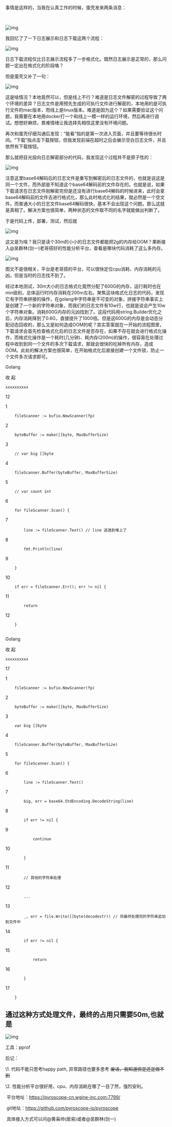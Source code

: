 事情是这样的，当我在认真工作的时候，蛋壳发来两条消息：

​	

![img](https://airtake-private-data-1254153901.cos.ap-shanghai.myqcloud.com/smart/pontos/1639623865113c904a66b.png?sign=q-sign-algorithm%3Dsha1%26q-ak%3DAKIDopcCYgw0qRoyV5qfKjvg2pPkqESnb5zI%26q-sign-time%3D1648713804%3B1648717404%26q-key-time%3D1648713804%3B1648717404%26q-header-list%3Dhost%26q-url-param-list%3D%26q-signature%3D0ffe3cd833ad1faee7684b00d5910453a0c9af72)









我回忆了了一下日志展示和日志下载这两个流程：



![img](https://airtake-private-data-1254153901.cos.ap-shanghai.myqcloud.com/smart/pontos/1639623745de726581d1a.png?sign=q-sign-algorithm%3Dsha1%26q-ak%3DAKIDopcCYgw0qRoyV5qfKjvg2pPkqESnb5zI%26q-sign-time%3D1648713804%3B1648717404%26q-key-time%3D1648713804%3B1648717404%26q-header-list%3Dhost%26q-url-param-list%3D%26q-signature%3D639fc4641d7a63ecd65648893ab33dd302be5854)







日志下载流程仅比日志展示流程多了一步格式化。既然日志展示是正常的，那么问题一定出在格式化的阶段咯？

但是蛋壳又补了一句：



![img](https://airtake-private-data-1254153901.cos.ap-shanghai.myqcloud.com/smart/pontos/1639623894957d666f475.png?sign=q-sign-algorithm%3Dsha1%26q-ak%3DAKIDopcCYgw0qRoyV5qfKjvg2pPkqESnb5zI%26q-sign-time%3D1648713804%3B1648717404%26q-key-time%3D1648713804%3B1648717404%26q-header-list%3Dhost%26q-url-param-list%3D%26q-signature%3Da1f78217ee453013a561fd281c05475194024d1d)







这是啥情况？本地竟然可以，但是线上不行？难道是日志文件解密的过程导致了两个环境的差异？日志文件是用预先生成的可执行文件进行解密的，本地用的是可执行文件的mac版本，而线上是linux版本。难道是因为这个？如果需要验证这个问题，我需要在本地用docker打一个和线上一模一样的运行环境，然后再进行调试。想想好麻烦，畏难情绪让我选择先相信这里没有环境问题。

再次和蛋壳仔细沟通后发现：“能看”指的是第一次进入页面，并且要等待很长时间。“下载”指点击下载按钮，但我发现前端在超时之后会展示空白日志文件，并且依然有下载按钮。

那么就把目光投向日志解密部分的代码，我发现这个过程并不是原子性的：



![img](https://airtake-private-data-1254153901.cos.ap-shanghai.myqcloud.com/smart/pontos/163962515473ba10fb0d8.png?sign=q-sign-algorithm%3Dsha1%26q-ak%3DAKIDopcCYgw0qRoyV5qfKjvg2pPkqESnb5zI%26q-sign-time%3D1648713804%3B1648717404%26q-key-time%3D1648713804%3B1648717404%26q-header-list%3Dhost%26q-url-param-list%3D%26q-signature%3D2c17db31673c7f9bda740d53a7e47153aa0152ba)







注意这里base64解码后的日志文件是重写到解密后的日志文件的，也就是说这是同一个文件，而外部是不知道这个base64解码前的文件存在的。也就是说，如果下载请求在日志文件刚解密完但是还没有进行base64解码的时候进来，此时会拿base64解码前的文件去进行格式化，那么此时格式化的结果，就必然是一个空文件。而普通大小的日志文件base64解码很快，基本不会出现这个问题。那么这就是真相了。解决方案也很简单，两种状态的文件取不同的名字就能做出判断了。

于是代码上传，部署，测试，然后就



![img](https://airtake-private-data-1254153901.cos.ap-shanghai.myqcloud.com/smart/pontos/1639625627cc34f64d25a.png?sign=q-sign-algorithm%3Dsha1%26q-ak%3DAKIDopcCYgw0qRoyV5qfKjvg2pPkqESnb5zI%26q-sign-time%3D1648713804%3B1648717404%26q-key-time%3D1648713804%3B1648717404%26q-header-list%3Dhost%26q-url-param-list%3D%26q-signature%3Da14c4a0eebe8781de9ad877e4dff4f14acd8fdd5)







这又是为啥？我只是读个30m的小小的日志文件都能把2g的内存给OOM？果断接入@吴群林(剑一)老哥搭好的性能分析平台，查看是哪块代码消耗了这么多内存。



![img](https://airtake-private-data-1254153901.cos.ap-shanghai.myqcloud.com/smart/pontos/1639626277c999115118f.png?sign=q-sign-algorithm%3Dsha1%26q-ak%3DAKIDopcCYgw0qRoyV5qfKjvg2pPkqESnb5zI%26q-sign-time%3D1648713804%3B1648717404%26q-key-time%3D1648713804%3B1648717404%26q-header-list%3Dhost%26q-url-param-list%3D%26q-signature%3D43f98d454cffbab2c829c490802a909615aac748)







图文不是很相关，平台是老哥搭的平台，可以很快定位cpu消耗、内存消耗的元凶，但是当时的日志找不到了。



经过本地测试，30m大小的日志格式化竟然分配了600G的内存，运行耗时也在min级别，总体运行时内存消耗在200m左右。聚焦这块格式化日志的代码，发现它有字符串拼接的操作，在golang中字符串是不可变的对象，拼接字符串事实上是创建了一个新的字符串对象，而我们的日志文件有10w行，也就是说会产生10w个字符串对象。消耗600G内存的元凶找到了。这段代码用string.Builder优化之后，内存消耗降到了0.6G，直接提升了1000倍。但是这600G的内存是会动态分配动态回收的，那么又是如何造成OOM的呢？其实答案就在一开始的流程图里，下载请求会首先检查格式化后的日志文件是否存在，如果不存在就会进行格式化操作，而格式化操作是一个耗时(几分钟)、耗内存(200m)的操作，很容易在处理过程中收到到同一个文件的多次下载请求，那就会很快的吃掉所有内存，造成OOM。此处的解决方案也很简单，在开始格式化后直接创建一个文件锁，防止一个文件多次请求即可。







Golang



收 起

```
xxxxxxxxxx
```

12

 

1

```
    fileScanner := bufio.NewScanner(fp)
```

2

```
    byteBuffer := make([]byte, MaxBufferSize)
```

3

```
    // var big []byte
```

4

```
    fileScanner.Buffer(byteBuffer, MaxBufferSize)
```

5

```
    // var count int
```

6

```
    for fileScanner.Scan() {
```

7

```
        line := fileScanner.Text() // line 逃逸到堆上了
```

8

```
        fmt.Println(line)
```

9

```
    }
```

10

```
    if err = fileScanner.Err(); err != nil {
```

11

```
        return
```

12

```
    }
```



## 





Golang



收 起

```
xxxxxxxxxx
```

17

 

1

```
    fileScanner := bufio.NewScanner(fp)
```

2

```
    byteBuffer := make([]byte, MaxBufferSize)
```

3

```
    var big []byte
```

4

```
    fileScanner.Buffer(byteBuffer, MaxBufferSize)
```

5

```
    for fileScanner.Scan() {
```

6

```
        line := fileScanner.Text()
```

7

```
        big, err = base64.StdEncoding.DecodeString(line)
```

8

```
        if err != nil {
```

9

```
            continue
```

10

```
        }
```

11

```
        // 其他的字符串处理
```

12

```
        ...
```

13

```
        _, err = file.Write([]byte(decodestr)) // 将最终处理完的字符串追加到文件中
```

14

```
        if err != nil {
```

15

```
            return
```

16

```
        }
```

17

```
    }
```





## 通过这种方式处理文件，最终的占用只需要50m,也就是



![img](https://airtake-private-data-1254153901.cos.ap-shanghai.myqcloud.com/smart/pontos/16421249011b8b4bd4167.png?sign=q-sign-algorithm%3Dsha1%26q-ak%3DAKIDopcCYgw0qRoyV5qfKjvg2pPkqESnb5zI%26q-sign-time%3D1648713811%3B1648717411%26q-key-time%3D1648713811%3B1648717411%26q-header-list%3Dhost%26q-url-param-list%3D%26q-signature%3D731d33c52c42b16cb384078c3d95a1e3eea1e400)









工具：pprof





后记：

\1. 代码不能只思考happy path, 异常路径也要多思考 ~~废话，我知道但是还是做不到~~

\2. 性能分析平台很好用，cpu、内存消耗在哪了一目了然，强烈安利。

​	平台地址：https://pyroscope-cn.wgine-inc.com:7799/

​       git地址：https://github.com/pyroscope-io/pyroscope

​       具体接入方式可以问@黄枭帅(居易)或者@吴群林(剑一)